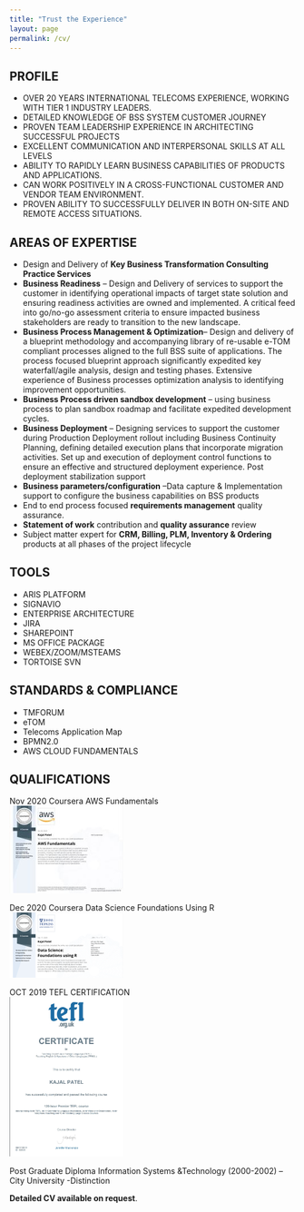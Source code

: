 ```yaml
---
title: "Trust the Experience"
layout: page
permalink: /cv/
---
```


##  **PROFILE**
 
+	OVER 20 YEARS INTERNATIONAL TELECOMS EXPERIENCE, WORKING WITH TIER 1 INDUSTRY LEADERS.
+	DETAILED KNOWLEDGE OF BSS SYSTEM CUSTOMER JOURNEY 
+	PROVEN TEAM LEADERSHIP EXPERIENCE IN ARCHITECTING SUCCESSFUL PROJECTS
+	EXCELLENT COMMUNICATION AND INTERPERSONAL SKILLS AT ALL LEVELS
+	ABILITY TO RAPIDLY LEARN BUSINESS CAPABILITIES OF PRODUCTS AND APPLICATIONS. 
+	CAN WORK POSITIVELY IN A CROSS-FUNCTIONAL  CUSTOMER AND VENDOR TEAM ENVIRONMENT. 
+	PROVEN ABILITY TO SUCCESSFULLY DELIVER IN BOTH ON-SITE AND REMOTE ACCESS SITUATIONS.

##  **AREAS OF EXPERTISE**
 
+	Design and Delivery of **Key Business Transformation Consulting Practice Services**
+	**Business Readiness** – Design and Delivery of services to support the customer in identifying operational impacts of target state solution and ensuring readiness activities are owned and implemented. A critical feed into go/no-go assessment criteria to ensure impacted business stakeholders are ready to transition to the new landscape.
+	**Business Process Management & Optimization**– Design and delivery of a blueprint methodology and accompanying library of re-usable e-TOM compliant processes aligned to the full BSS suite of applications. The process focused blueprint approach significantly expedited key waterfall/agile analysis, design and testing phases. Extensive experience of Business processes optimization analysis to identifying improvement opportunities.
+	**Business Process driven sandbox development** – using business process to plan sandbox roadmap and facilitate expedited development cycles. 
+	**Business Deployment** – Designing services to support the customer during Production Deployment rollout including Business Continuity Planning, defining detailed execution plans that incorporate migration activities. Set up and execution of deployment control functions to ensure an effective and structured deployment experience. Post deployment stabilization support
+	**Business parameters/configuration** –Data capture & Implementation support to configure the business capabilities on BSS products
+   End to end process focused **requirements management** quality assurance.
+   **Statement of work** contribution and **quality assurance** review
+	Subject matter expert for **CRM, Billing, PLM, Inventory & Ordering** products at all phases of the project lifecycle

##  **TOOLS**

+	ARIS PLATFORM
+	SIGNAVIO 
+	ENTERPRISE ARCHITECTURE
+	JIRA 
+	SHAREPOINT
+	MS OFFICE PACKAGE
+	WEBEX/ZOOM/MSTEAMS
+	TORTOISE SVN

##  **STANDARDS & COMPLIANCE**

+	TMFORUM
+	eTOM
+	Telecoms Application Map
+	BPMN2.0
+	AWS CLOUD FUNDAMENTALS

##  **QUALIFICATIONS**

Nov 2020 Coursera AWS Fundamentals  
<img src="/assets/img/docs/AWSFund.jpg" width="200">

Dec 2020 Coursera Data Science Foundations Using R  
<img src="/assets/img/docs/DSFoundation.png" width="200">

OCT 2019 TEFL CERTIFICATION   
<img src="/assets/img/docs/tefl.jpg" width="200">

Post Graduate Diploma Information Systems &Technology (2000-2002) – City University -Distinction

**Detailed CV available on request**.
